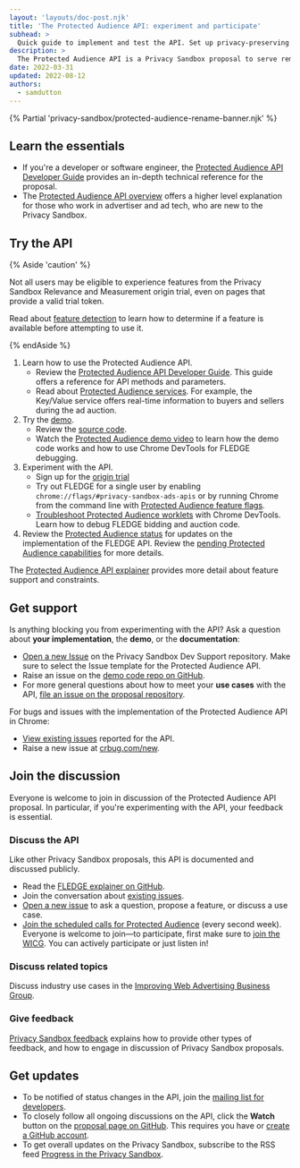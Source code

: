 ```yaml
---
layout: 'layouts/doc-post.njk'
title: 'The Protected Audience API: experiment and participate'
subhead: >
  Quick guide to implement and test the API. Set up privacy-preserving ad auctions to serve remarketing and custom audience use cases.
description: >
  The Protected Audience API is a Privacy Sandbox proposal to serve remarketing and custom audience use cases, designed so it cannot be used by third parties to track user browsing behavior across sites. The API enables on-device auctions by the browser, to choose relevant ads from websites the user has previously visited.
date: 2022-03-31
updated: 2022-08-12
authors:
  - samdutton
---
```


{% Partial 'privacy-sandbox/protected-audience-rename-banner.njk' %}

## Learn the essentials

* If you're a developer or software engineer, the
  [Protected Audience API Developer Guide](/docs/privacy-sandbox/protected-audience-api/) provides an
  in-depth technical reference for the proposal.
* The [Protected Audience API overview](/docs/privacy-sandbox/protected-audience) offers a higher level
  explanation for those who work in advertiser and ad tech, who are new to the Privacy
  Sandbox.

## Try the API

{% Aside 'caution' %}

Not all users may be eligible to experience features from the Privacy Sandbox
Relevance and Measurement origin trial, even on pages that provide a valid
trial token.

Read about [feature detection](/docs/privacy-sandbox/unified-origin-trial/#feature-detection)
to learn how to determine if a feature is available before attempting to use it.

{% endAside %}

1. Learn how to use the Protected Audience API.
   * Review the [Protected Audience API Developer Guide](/docs/privacy-sandbox/protected-audience-api/).
     This guide offers a reference for API methods and parameters.
   * Read about [Protected Audience services](/blog/fledge-service-overview/). For example,
     the Key/Value service offers real-time information to buyers and sellers
     during the ad auction.
2. Try the [demo](https://protected-audience-demo.web.app/).
   * Review the [source code](https://github.com/GoogleChromeLabs/protected-audience-demo).
   * Watch the [Protected Audience demo video](https://www.youtube.com/watch?v=znDD0gkdJyM&list=PLNYkxOF6rcICntazGfSVKSj5EwuR9w5Nv) to learn how the demo code works and how to use Chrome DevTools for FLEDGE debugging.
3. Experiment with the API.
   * Sign up for the [origin trial](/docs/privacy-sandbox/protected-audience-api/#origin-trial)
   * Try out FLEDGE for a single user by enabling
     `chrome://flags/#privacy-sandbox-ads-apis` or by running Chrome from the
     command line with [Protected Audience feature flags](/docs/privacy-sandbox/protected-audience-api/#flags).
   * [Troubleshoot Protected Audience worklets](/docs/privacy-sandbox/protected-audience-api/troubleshoot/) with Chrome DevTools. Learn how to debug FLEDGE bidding and auction code.
4. Review the [Protected Audience status](/docs/privacy-sandbox/status/#fledge) for updates
   on the implementation of the FLEDGE API. Review the
   [pending Protected Audience capabilities](/docs/privacy-sandbox/protected-audience-api/feature-status/)
   for more details.

The [Protected Audience API explainer](https://github.com/WICG/turtledove/blob/main/FLEDGE.md#summary)
provides more detail about feature support and constraints.

## Get support

Is anything blocking you from experimenting with the API? Ask a question 
about **your implementation**, the **demo**, or the **documentation**:

*  [Open a new Issue](https://github.com/GoogleChromeLabs/privacy-sandbox-dev-support/issues/new/choose)
   on the Privacy Sandbox Dev Support repository. Make sure to select the
   Issue template for the Protected Audience API.
*  Raise an issue on the [demo code repo on
   GitHub](https://github.com/GoogleChromeLabs/protected-audience-demo).
*  For more general questions about how to meet your **use cases** with the
   API, [file an issue on the proposal repository](https://github.com/WICG/turtledove/issues/new).

For bugs and issues with the implementation of the Protected Audience API in Chrome:

*  [View existing issues](https://bugs.chromium.org/p/chromium/issues/list?q=component:Blink%3EInterestGroups)
   reported for the API.
*  Raise a new issue at [crbug.com/new](https://crbug.com/new).

## Join the discussion

Everyone is welcome to join in discussion of the Protected Audience API proposal. In 
particular, if you're experimenting with the API, your feedback is essential.

### Discuss the API

Like other Privacy Sandbox proposals, this API is documented and discussed publicly.

*  Read the [FLEDGE explainer on GitHub](https://github.com/WICG/turtledove/blob/main/FLEDGE.md).
*  Join the conversation about [existing issues](https://github.com/WICG/turtledove/issues).
*  [Open a new issue](https://github.com/WICG/turtledove/issues/new) to ask a
   question, propose a feature, or discuss a use case.
*  [Join the scheduled calls for Protected Audience](https://github.com/WICG/turtledove/issues/88)
   (every second week). Everyone is welcome to join&mdash;to participate,
   first make sure to [join the WICG](https://www.w3.org/community/wicg/).
   You can actively participate or just listen in!

### Discuss related topics

Discuss industry use cases in the
[Improving Web Advertising Business Group](https://www.w3.org/community/web-adv/participants).

### Give feedback

[Privacy Sandbox feedback](/docs/privacy-sandbox/feedback/#fledge-api)
explains how to provide other types of feedback, and how to engage in
discussion of Privacy Sandbox proposals.

## Get updates

* To be notified of status changes in the API, join the
  [mailing list for developers](https://groups.google.com/u/3/a/chromium.org/g/fledge-api-announce).
* To closely follow all ongoing discussions on the API, click the **Watch**
  button on the [proposal page on GitHub](https://github.com/WICG/turtledove/blob/main/FLEDGE.md).
  This requires you have or
  [create a GitHub account](https://docs.github.com/get-started/signing-up-for-github/signing-up-for-a-new-github-account).
* To get overall updates on the Privacy Sandbox, subscribe to the RSS feed
  [Progress in the Privacy Sandbox](/tags/progress-in-the-privacy-sandbox/).
